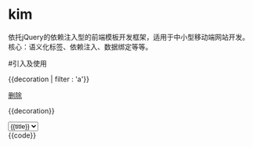 # kim

依托jQuery的依赖注入型的前端模板开发框架，适用于中小型移动端网站开发。核心：语义化标签、依赖注入、数据绑定等等。
	
#引入及使用
	<div ng-app="test" ng-show="show">
		<div ng-page="home" ng-show="show">
			<div ng-view="headera">
				<div ng-control="nava" ng-list="getData(callback_name)" ng-swipe="swipetest">
					<div ng-item="list_tmpl_{{id}}">
						<p>{{decoration | filter : 'a'}}</p>
						<a href="#" ng-item="testclick" ng-click="test_click" data-id="{{id}}" ng-tap="taptest">删除</a>
					</div>
				</div>
				<div ng-control="bbba" ng-tmpl="getData">
					<p data-id="{{id | test : 1}}">{{decoration}}</p>
				</div>
				<div ng-control="cccb">
					<select ng-item="select" name="select" ng-list="getselect_get" ng-change="select_change" ng-valid="required:不能为空:selecterror"><option value="{{value}}">{{title}}</option></select>
					<span ng-item="selectval"></span>
					<span ng-item="selecterror"></span>
				</div>
			</div>
			<div ng-view="waterfall">
				<div ng-control="waterfall" ng-list="getData" ng-waterfall="waterfall_callback">
					<div ng-item="waterfall_item" class="cell">{{code}}</div>
				</div>
			</div>
		</div>
	</div>
	<script src="kim.js"></script>
	<script>
		//define定义模块
		define("init", function(require, exports, module){
			return function(){
				//扩展KIM.MODEL自定义语义
				jQuery.kim.modelExtend({
					test: function(elem){
						var self = this;
						jQuery(elem).html("test");
						return this;
					}
				});
				
				jQuery.kim.filterExtend({
					test: function(data, name, filterCondition){
						var val = data[name];
						//过滤代码
						...
						return val;
					}
				})
			}
		});
		
		//使用KIM
		define(function(require, exports, module){
			var init = require("init");
			init();

			//可以这样写jQuery.kim({...}) 或者 jQuery(".main").kim({...}) 或者 kim({...})
			//jQuery.kim.require写法可以是 jQuery.kim.require.use(["a", "b"], function(){...})
			//或者 jQuery.kim.require.use("a", function(){...})
			//或者 jQuery.kim.require.use("a b", function(){...})
			jQuery.kim.require.use(["a", "b"], function(result){
				var a = result["a"],
					b = result["b"];
				jQuery.kim({
					initialization: function(){
						//初始页面
						this.app["test"].item["gohomea"].click();
					},
					handle:{
						waterfall_callback: function(options, callback){
							jQuery.extend(options, {
								column_width: 230,
								column_space: 10,
								getColumnItems: function(index, type, render) {
									//获取列子元素
									//type暂未用到
									//index是添加数据次数，也就是翻了几页。这里可以对页数做一些控制...
									if (index>=4) return;
									... //获取数据，返回data
									var tmpl = jQuery(this).data("tmpl"),
										html = [];
									jQuery.each(data, function(i, obj){
										html.push(kim.tmpl(obj, tmpl));
									});
									//render参数为拼装后的DOM集
									render(jQuery(html.join('')));
								},
								onRefresh: function() {

								},
								itemInit: function(elem) {

								}
							});
							callback(options);
						},
						swipetest: function(direction, offset, e, target){
							if (direction == "left"){
								left...
							}else{
								right...
							}
						},
						taptest: function(offset, e, target){
							console.log("tap")
						},
						test_click: function(e, target){
							//事件
							//页面元素的内部调用及操作
							target.app["test"].item["test_result"].html(jQuery(this).val());
						},
						getData: function(render, target){
							//数据注入模板
							var data = [
								{
									decoration: "aaa",
									id:1
								},
								{
									decoration: "bbb",
									id:2
								}
							]
							render(data);
						},
						callback_name: function(elem, target){
							//数据注入后回调
						},
						...
					}
				});
			});
		});		
	</script>

# 结构
结构由以下内容组成：

ng-app 应用（支持多应用)

ng-page 页

ng-view 层

ng-control 控件

ng-item 元素

	属性：ng-[click|blur|change|...]="function name" 事件对应的程序名

	属性增加 ng-swipe 和 ng-tap 事件支持

#公共属性

ng-[app|page|view|control|item]="name" 对象名称

ng-show="show|hide" 是否显示

ng-插件名

	valid 表单测证 ng-valid="验证类型:错误提示:提示元素或回调"
	
	list 数据列表 ng-list="导入数据的方法名([导入后的回调])"

		//ng-filter="过滤表达式" 私有过滤属性 2015-5-11 删除
	
	tmpl 数据模板 ng-tmpl="导入数据的方法名([导入后的回调])"

		//ng-filter="过滤表达式" 私有过滤属性 2015-5-11 删除

	waterfall 瀑布流
	
#模板数据过滤
命令：
	filter: 过滤字符串 data | filter : "a" 或 {name: "1"}
	json：json转换为字符串 data | json
	limitTo：限制数组长度或字符串长度 data | limitTo : 2
	lowercase：全部转换为小写 data | lowercase
	uppercase：全部转换为大写 data | uppercase
	orderBy：排序，reverse倒序sort正序 data | orderBy : reverse
	date：日期转换，默认yyyy-MM-dd data | date : yyyy-MM-dd
	currency：货币处理 data | currency : '$'
书写：
	<div>{{data | 命令 : 过滤内容}}</div>
	
	//无过滤
	<div>{{data}}</div>
	
#模板数据过滤扩展

	jQuery.kim.filterExtend({
		test: function(data, name, filterCondition){
			var val = data[name];
			//过滤代码
			...
			return val;
		}
	});

#ng-插件，如何快速自定义标签属性？

	jQuery.kim.modelExtend({
		
		//name是ng-name
		name: function(){
			var self = this;
			var args = arguments,
				len = args.length,

				//args[0] 是当前具备ng-name的标签
				elem = args[0]; 

			//args[1] 是ng-name="args[1]"
			//arguments 是返回 args[1] 方法的参数
			self.config.handle[args[1]] && self.config.handle[args[1]].call(self, [arguments, function(){

				//插件代码
				code ...
				
				//支持 ng-name="agrs[1](回调方法)", 支持多个回调顺序执行
				self.end(args);
				
			}] self);
			return this;
		}
	});
	
#方法

jQuery.kim.modelExtend({...}); 插件扩展

jQuery.kim.filterExtend({...}); 模板数据过滤扩展

jQuery.kim.require.use(["a", "b"], function(){...}); 引入依赖

或者 jQuery.kim.require.use("a", function(){...}); 引入依赖

或者 jQuery.kim.require.use("a b", function(){...}); 引入依赖

define(["module name"[, ["module dependencies", ...]], ] function(require, exports, module){...}); 模块化开发。

	可以使用nodejs grunt工具按情况配置合并、压缩、发布等。

